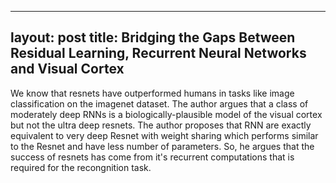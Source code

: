 
---
layout: post
title: Bridging the Gaps Between Residual Learning, Recurrent Neural Networks and Visual Cortex
---

We know that resnets have outperformed humans in tasks like image classification on the imagenet dataset. The author argues that a class of moderately deep RNNs is a biologically-plausible model of the visual cortex but not the ultra deep resnets. The author proposes that RNN are exactly equivalent to very deep Resnet with weight sharing which performs similar to the Resnet and have less number of parameters. So, he argues that the success of resnets has come from it's recurrent computations that is required for the recongnition task.
